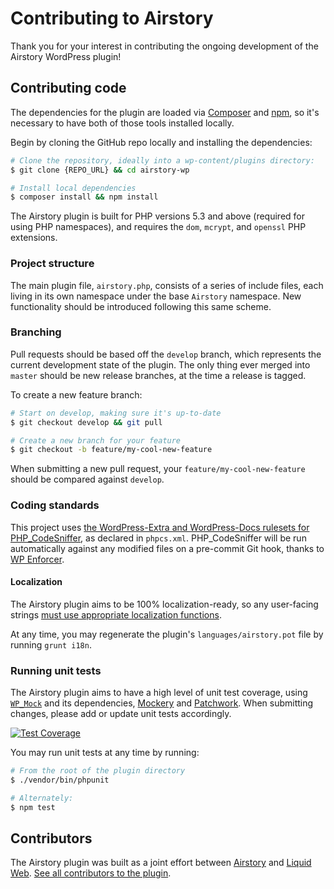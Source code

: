 # Contributing to Airstory

Thank you for your interest in contributing the ongoing development of the Airstory WordPress plugin!


## Contributing code

The dependencies for the plugin are loaded via [Composer](https://getcomposer.org) and [npm](https://docs.npmjs.com/getting-started/what-is-npm), so it's necessary to have both of those tools installed locally.

Begin by cloning the GitHub repo locally and installing the dependencies:

```bash
# Clone the repository, ideally into a wp-content/plugins directory:
$ git clone {REPO_URL} && cd airstory-wp

# Install local dependencies
$ composer install && npm install
```

The Airstory plugin is built for PHP versions 5.3 and above (required for using PHP namespaces), and requires the `dom`, `mcrypt`, and `openssl` PHP extensions.


### Project structure

The main plugin file, `airstory.php`, consists of a series of include files, each living in its own namespace under the base `Airstory` namespace. New functionality should be introduced following this same scheme.


### Branching

Pull requests should be based off the `develop` branch, which represents the current development state of the plugin. The only thing ever merged into `master` should be new release branches, at the time a release is tagged.

To create a new feature branch:

```bash
# Start on develop, making sure it's up-to-date
$ git checkout develop && git pull

# Create a new branch for your feature
$ git checkout -b feature/my-cool-new-feature
```

When submitting a new pull request, your `feature/my-cool-new-feature` should be compared against `develop`.


### Coding standards

This project uses [the WordPress-Extra and WordPress-Docs rulesets for PHP_CodeSniffer](https://github.com/WordPress-Coding-Standards/WordPress-Coding-Standards), as declared in `phpcs.xml`. PHP_CodeSniffer will be run automatically against any modified files on a pre-commit Git hook, thanks to [WP Enforcer](https://github.com/stevegrunwell/wp-enforcer).


#### Localization

The Airstory plugin aims to be 100% localization-ready, so any user-facing strings [must use appropriate localization functions](https://developer.wordpress.org/plugins/internationalization/how-to-internationalize-your-plugin/).

At any time, you may regenerate the plugin's `languages/airstory.pot` file by running `grunt i18n`.


### Running unit tests

The Airstory plugin aims to have a high level of unit test coverage, using [`WP_Mock`](https://github.com/10up/wp_mock) and its dependencies, [Mockery](http://docs.mockery.io/en/latest/) and [Patchwork](https://github.com/antecedent/patchwork). When submitting changes, please add or update unit tests accordingly.

[![Test Coverage](https://codeclimate.com/github/liquidweb/airstory-wp/badges/coverage.svg)](https://codeclimate.com/github/liquidweb/airstory-wp/coverage)

You may run unit tests at any time by running:

```bash
# From the root of the plugin directory
$ ./vendor/bin/phpunit

# Alternately:
$ npm test
```


## Contributors

The Airstory plugin was built as a joint effort between [Airstory](http://airstory.co/) and [Liquid Web](https://www.liquidweb.com). [See all contributors to the plugin]().

